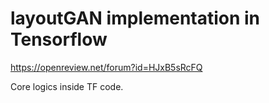 # layoutGAN implementation in Tensorflow

https://openreview.net/forum?id=HJxB5sRcFQ

Core logics inside TF code.
